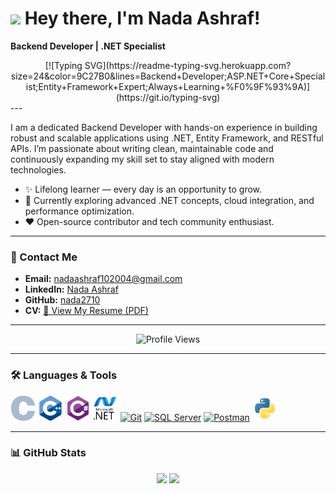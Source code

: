 # <img src="https://emojis.slackmojis.com/emojis/images/1531849430/4246/blob-sunglasses.gif?1531849430" width="30"/> Hey there, I'm Nada Ashraf!  
**Backend Developer | .NET Specialist**

<!-- Animated Typing Intro -->
<center>
[![Typing SVG](https://readme-typing-svg.herokuapp.com?size=24&color=9C27B0&lines=Backend+Developer;ASP.NET+Core+Specialist;Entity+Framework+Expert;Always+Learning+%F0%9F%93%9A)](https://git.io/typing-svg)
</center>
---

<p align="left">
I am a dedicated Backend Developer with hands-on experience in building robust and scalable applications using .NET, Entity Framework, and RESTful APIs.  
I’m passionate about writing clean, maintainable code and continuously expanding my skill set to stay aligned with modern technologies.
</p>

- ✨ Lifelong learner — every day is an opportunity to grow.  
- 🌱 Currently exploring advanced .NET concepts, cloud integration, and performance optimization.  
- ❤️ Open-source contributor and tech community enthusiast.

---

### 📩 Contact Me
- **Email:** [nadaashraf102004@gmail.com](mailto:nadaashraf102004@gmail.com)  
- **LinkedIn:** [Nada Ashraf](https://www.linkedin.com/in/nada-ashraf-7b3615294)  
- **GitHub:** [nada2710](https://github.com/nada2710)  
- **CV:** [📄 View My Resume (PDF)](Nada-Ashraf-Moussa-CVpdf.pdf)  

---

<p align="center">
  <img src="https://komarev.com/ghpvc/?username=Kiran1689&label=Profile%20Views&color=770677&style=for-the-badge" alt="Profile Views" />
</p>

---

### 🛠 Languages & Tools
<p align="left"> 
  <a href="https://www.cprogramming.com/" target="_blank"><img src="https://raw.githubusercontent.com/devicons/devicon/master/icons/c/c-original.svg" alt="C" width="40" height="40"/></a> 
  <a href="https://www.w3schools.com/cpp/" target="_blank"><img src="https://raw.githubusercontent.com/devicons/devicon/master/icons/cplusplus/cplusplus-original.svg" alt="C++" width="40" height="40"/></a> 
  <a href="https://www.w3schools.com/cs/" target="_blank"><img src="https://raw.githubusercontent.com/devicons/devicon/master/icons/csharp/csharp-original.svg" alt="C#" width="40" height="40"/></a> 
  <a href="https://dotnet.microsoft.com/" target="_blank"><img src="https://raw.githubusercontent.com/devicons/devicon/master/icons/dot-net/dot-net-original-wordmark.svg" alt=".NET" width="40" height="40"/></a> 
  <a href="https://git-scm.com/" target="_blank"><img src="https://www.vectorlogo.zone/logos/git-scm/git-scm-icon.svg" alt="Git" width="40" height="40"/></a> 
  <a href="https://www.microsoft.com/en-us/sql-server" target="_blank"><img src="https://www.svgrepo.com/show/303229/microsoft-sql-server-logo.svg" alt="SQL Server" width="40" height="40"/></a> 
  <a href="https://postman.com" target="_blank"><img src="https://www.vectorlogo.zone/logos/getpostman/getpostman-icon.svg" alt="Postman" width="40" height="40"/></a> 
  <a href="https://www.python.org" target="_blank"><img src="https://raw.githubusercontent.com/devicons/devicon/master/icons/python/python-original.svg" alt="Python" width="40" height="40"/></a> 
</p>

---

### 📊 GitHub Stats
<p align="center">
  <img src="https://github-readme-stats.vercel.app/api?username=nada2710&show_icons=true&theme=radical" height="180"/>
  <img src="https://github-readme-streak-stats.herokuapp.com/?user=nada2710&theme=radical" height="180"/>
</p>
